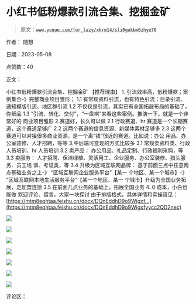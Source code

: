 # 小红书低粉爆款引流合集、挖掘金矿

> 原文：[`www.yuque.com/for_lazy/xkrm14/sli0gukbm6zhye76`](https://www.yuque.com/for_lazy/xkrm14/sli0gukbm6zhye76)

作者： 随想

日期：2023-05-08

点赞数：40

正文：

小红书低粉爆款引流合集、挖掘金矿 【推荐理由】 1\. 引流效率高，低粉爆款；案例集合-》完整商业项目雏形； 1.1 有常规资料引流，也有特色引流：目录引流、通知模版引流、地区群引流 1.2 不仅仅是引流，其实已有全国拓展布局的基础了，你细品 1.3 “引流、转化、交付”，“一盘棋”来看这些案例。推演一下，就是一个非常好的 商业项目雏形 2.赛道好，长久可以做 2.1 行政赛道、hr 赛道是一个长期赛道，这个赛道足够广 2.2 这两个赛道的信息资源、新媒体素材足够多 2.3 这两个赛道可以对接很多商业资源，是一个离“钱”很近的赛道。比如说：办公 用品、办公室装修、人才招聘，等等 3.中后端可变现的方式比较多 3.1 常规卖资料类、行政人员培训、hr 人员培训 3.2 卖产品： 办公用品、礼品定制、行政福利采购，等 3.3 卖服务： 人才招聘、保洁绿植、灵活用工、企业服务、办公室装修、猎头服务、员工培 训、考证类，等 3.4 升级为区域互联网品牌： 基于前面三点中任意两点基础业务之上-》 “区域互联网企业服务平台”【某一 个地区、某一个城市】-》 “区域互联网本地生活服务平台”【某一个地区、某一 个城市】升级为全国业务拓展，走加盟连锁 3.5 在前面几点业务的基础上，拓展全国业务 4\. 0 成本，小白也能做 欢迎评论、留言，大家一块探讨 由于排版格式，具体详情和实操请见：[https://mtm8eqhtaa.feishu.cn/docx/DQnEddhD9o9Wigxf...](https://mtm8eqhtaa.feishu.cn/docx/DQnEddhD9o9Wigxfyycc2QD2nec)

![](img/2c5d5be5075d1c7495a6fa3ab2847751.png)

![](img/7a6a4d03046cd02c11fd280edfe889e6.png)

![](img/7514eac8b4db06e57852ee3a1322e6de.png)

![](img/d986e98dc06c150e9ed674b8892a3263.png)

![](img/8fb8517ac74de1912d7f2bb09eaa620e.png)

![](img/f7f53dfc03cd5a8d69cf1cec77a8f60c.png)

![](img/c32b259e9b2b6eebd9c05789f2d7adc9.png)

评论区：

